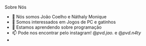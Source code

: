 Sobre Nós 
- 👋 Nós somos João Coelho e Náthaly Monique 
- 👀 Somos interessados em Jogos de PC e gatinhos 
- 🌱 Estamos aprendendo sobre programação 
- 📫 Pode nos encontrar pelo instagram! @_pvd.jao._ e @_pvd.n4ty_
- 
